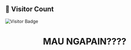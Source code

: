 ## 👀 Visitor Count

![Visitor Badge](https://visitor-badge.glitch.me/badge?page_id=antoo69.Music2025)


<h1 align="center">MAU NGAPAIN????</h1>
